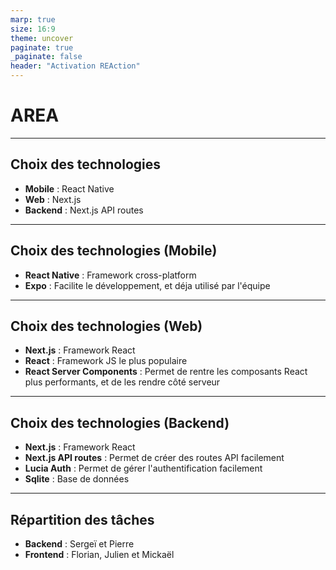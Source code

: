 ```yaml
---
marp: true
size: 16:9
theme: uncover
paginate: true
_paginate: false
header: "Activation REAction"
---
```


# AREA

---

## Choix des technologies

- **Mobile** : React Native
- **Web** : Next.js
- **Backend** : Next.js API routes

---

## Choix des technologies (Mobile)

- **React Native** : Framework cross-platform
- **Expo** : Facilite le développement, et déja utilisé par l'équipe

---

## Choix des technologies (Web)

- **Next.js** : Framework React
- **React** : Framework JS le plus populaire
- **React Server Components** : Permet de rentre les composants React plus performants, et de les rendre côté serveur

---

## Choix des technologies (Backend)

- **Next.js** : Framework React
- **Next.js API routes** : Permet de créer des routes API facilement
- **Lucia Auth** : Permet de gérer l'authentification facilement
- **Sqlite** : Base de données

---

## Répartition des tâches

- **Backend** : Sergeï et Pierre
- **Frontend** : Florian, Julien et Mickaël
